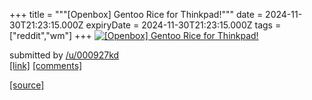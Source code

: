 +++
title = """[Openbox] Gentoo Rice for Thinkpad!"""
date = 2024-11-30T21:23:15.000Z
expiryDate = 2024-11-30T21:23:15.000Z
tags = ["reddit","wm"]
+++
[![[Openbox] Gentoo Rice for Thinkpad!](https://preview.redd.it/agth8zvzv34e1.png?width=640&crop=smart&auto=webp&s=8092472680534679a6960b7d9de4022722b66bb7 "[Openbox] Gentoo Rice for Thinkpad!")](https://www.reddit.com/r/unixporn/comments/1h3mqrz/openbox_gentoo_rice_for_thinkpad/)

submitted by [/u/000927kd](https://www.reddit.com/user/000927kd)  
[\[link\]](https://i.redd.it/agth8zvzv34e1.png) [\[comments\]](https://www.reddit.com/r/unixporn/comments/1h3mqrz/openbox_gentoo_rice_for_thinkpad/)

[[source]](https://www.reddit.com/r/unixporn/comments/1h3mqrz/openbox_gentoo_rice_for_thinkpad/)
